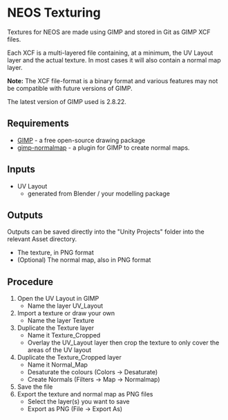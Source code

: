 NEOS Texturing
==============

Textures for NEOS are made using GIMP and stored in Git as GIMP XCF files.

Each XCF is a multi-layered file containing, at a minimum, the UV Layout layer and the actual texture. In most cases it will also contain a normal map layer.

**Note:** The XCF file-format is a binary format and various features may not be compatible with future versions of GIMP.

The latest version of GIMP used is 2.8.22.

Requirements
------------
* [GIMP][1] - a free open-source drawing package
* [gimp-normalmap][2] - a plugin for GIMP to create normal maps.

Inputs
------
* UV Layout 
  - generated from Blender / your modelling package
  
Outputs
-------
Outputs can be saved directly into the "Unity Projects" folder into the relevant Asset directory.

* The texture, in PNG format
* (Optional) The normal map, also in PNG format

Procedure
---------
1. Open the UV Layout in GIMP
   - Name the layer UV_Layout
1. Import a texture or draw your own
   - Name the layer Texture
1. Duplicate the Texture layer
   - Name it Texture_Cropped
   - Overlay the UV_Layout layer then crop the texture to only cover the areas of the UV layout
1. Duplicate the Texture_Cropped layer
   - Name it Normal_Map
   - Desaturate the colours (Colors -> Desaturate)
   - Create Normals (Filters -> Map -> Normalmap)
1. Save the file
1. Export the texture and normal map as PNG files
   - Select the layer(s) you want to save
   - Export as PNG (File -> Export As)

 [1]: http://www.gimp.org/
 [2]: https://code.google.com/archive/p/gimp-normalmap/